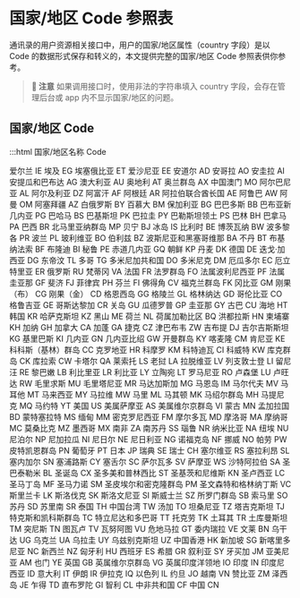 #  国家/地区 Code 参照表 

通讯录的用户资源相关接口中，用户的国家/地区属性（country 字段）是以 Code 的数据形式保存和转义的，本文提供完整的国家/地区 Code 参照表供你参考。



> **📝 注意**
> 如果调用接口时，使用非法的字符串填入 country 字段，会存在管理后台或 app 内不显示国家/地区的问题。



##  国家/地区 Code

:::html
<md-table>
  <md-thead>
      <md-tr>
      <md-th style="width: 50%;">国家/地区名称</md-th>
      <md-th style="width: 50%;">Code</md-th>
      </md-tr>
  </md-thead>
  <md-tbody>

<md-tr>
	<md-td>
	爱尔兰
	</md-td>
	<md-td>
	IE
	</md-td>
</md-tr>
<md-tr>
	<md-td>
	埃及
	</md-td>
	<md-td>
	EG
	</md-td>
</md-tr>
<md-tr>
	<md-td>
	埃塞俄比亚
	</md-td>
	<md-td>
	ET
	</md-td>
</md-tr>
<md-tr>
	<md-td>
	爱沙尼亚
	</md-td>
	<md-td>
	EE
	</md-td>
</md-tr>
<md-tr>
	<md-td>
	安道尔
	</md-td>
	<md-td>
	AD
	</md-td>
</md-tr>
<md-tr>
	<md-td>
	安哥拉
	</md-td>
	<md-td>
	AO
	</md-td>
</md-tr>
<md-tr>
	<md-td>
	安圭拉
	</md-td>
	<md-td>
	AI
	</md-td>
</md-tr>
<md-tr>
	<md-td>
	安提瓜和巴布达
	</md-td>
	<md-td>
	AG
	</md-td>
</md-tr>
<md-tr>
	<md-td>
	澳大利亚
	</md-td>
	<md-td>
	AU
	</md-td>
</md-tr>
<md-tr>
	<md-td>
	奥地利
	</md-td>
	<md-td>
	AT
	</md-td>
</md-tr>
<md-tr>
	<md-td>
	奥兰群岛
	</md-td>
	<md-td>
	AX
	</md-td>
</md-tr>
<md-tr>
	<md-td>
	中国澳门
	</md-td>
	<md-td>
	MO
	</md-td>
</md-tr>
<md-tr>
	<md-td>
	阿尔巴尼亚
	</md-td>
	<md-td>
	AL
	</md-td>
</md-tr>
<md-tr>
	<md-td>
	阿尔及利亚
	</md-td>
	<md-td>
	DZ
	</md-td>
</md-tr>
<md-tr>
	<md-td>
	阿富汗
	</md-td>
	<md-td>
	AF
	</md-td>
</md-tr>
<md-tr>
	<md-td>
	阿根廷
	</md-td>
	<md-td>
	AR
	</md-td>
</md-tr>
<md-tr>
	<md-td>
	阿拉伯联合酋长国
	</md-td>
	<md-td>
	AE
	</md-td>
</md-tr>
<md-tr>
	<md-td>
	阿鲁巴
	</md-td>
	<md-td>
	AW
	</md-td>
</md-tr>
<md-tr>
	<md-td>
	阿曼
	</md-td>
	<md-td>
	OM
	</md-td>
</md-tr>
<md-tr>
	<md-td>
	阿塞拜疆
	</md-td>
	<md-td>
	AZ
	</md-td>
</md-tr>
<md-tr>
	<md-td>
	白俄罗斯
	</md-td>
	<md-td>
	BY
	</md-td>
</md-tr>
<md-tr>
	<md-td>
	百慕大
	</md-td>
	<md-td>
	BM
	</md-td>
</md-tr>
<md-tr>
	<md-td>
	保加利亚
	</md-td>
	<md-td>
	BG
	</md-td>
</md-tr>
<md-tr>
	<md-td>
	巴巴多斯
	</md-td>
	<md-td>
	BB
	</md-td>
</md-tr>
<md-tr>
	<md-td>
	巴布亚新几内亚
	</md-td>
	<md-td>
	PG
	</md-td>
</md-tr>
<md-tr>
	<md-td>
	巴哈马
	</md-td>
	<md-td>
	BS
	</md-td>
</md-tr>
<md-tr>
	<md-td>
	巴基斯坦
	</md-td>
	<md-td>
	PK
	</md-td>
</md-tr>
<md-tr>
	<md-td>
	巴拉圭
	</md-td>
	<md-td>
	PY
	</md-td>
</md-tr>
<md-tr>
	<md-td>
	巴勒斯坦领土
	</md-td>
	<md-td>
	PS
	</md-td>
</md-tr>
<md-tr>
	<md-td>
	巴林
	</md-td>
	<md-td>
	BH
	</md-td>
</md-tr>
<md-tr>
	<md-td>
	巴拿马
	</md-td>
	<md-td>
	PA
	</md-td>
</md-tr>
<md-tr>
	<md-td>
	巴西
	</md-td>
	<md-td>
	BR
	</md-td>
</md-tr>
<md-tr>
	<md-td>
	北马里亚纳群岛
	</md-td>
	<md-td>
	MP
	</md-td>
</md-tr>
<md-tr>
	<md-td>
	贝宁
	</md-td>
	<md-td>
	BJ
	</md-td>
</md-tr>
<md-tr>
	<md-td>
	冰岛
	</md-td>
	<md-td>
	IS
	</md-td>
</md-tr>
<md-tr>
	<md-td>
	比利时
	</md-td>
	<md-td>
	BE
	</md-td>
</md-tr>
<md-tr>
	<md-td>
	博茨瓦纳
	</md-td>
	<md-td>
	BW
	</md-td>
</md-tr>
<md-tr>
	<md-td>
	波多黎各
	</md-td>
	<md-td>
	PR
	</md-td>
</md-tr>
<md-tr>
	<md-td>
	波兰
	</md-td>
	<md-td>
	PL
	</md-td>
</md-tr>
<md-tr>
	<md-td>
	玻利维亚
	</md-td>
	<md-td>
	BO
	</md-td>
</md-tr>
<md-tr>
	<md-td>
	伯利兹
	</md-td>
	<md-td>
	BZ
	</md-td>
</md-tr>
<md-tr>
	<md-td>
	波斯尼亚和黑塞哥维那
	</md-td>
	<md-td>
	BA
	</md-td>
</md-tr>
<md-tr>
	<md-td>
	不丹
	</md-td>
	<md-td>
	BT
	</md-td>
</md-tr>
<md-tr>
	<md-td>
	布基纳法索
	</md-td>
	<md-td>
	BF
	</md-td>
</md-tr>
<md-tr>
	<md-td>
	布隆迪
	</md-td>
	<md-td>
	BI
	</md-td>
</md-tr>
<md-tr>
	<md-td>
	秘鲁
	</md-td>
	<md-td>
	PE
	</md-td>
</md-tr>
<md-tr>
	<md-td>
	赤道几内亚
	</md-td>
	<md-td>
	GQ
	</md-td>
</md-tr>
<md-tr>
	<md-td>
	朝鲜
	</md-td>
	<md-td>
	KP
	</md-td>
</md-tr>
<md-tr>
	<md-td>
	丹麦
	</md-td>
	<md-td>
	DK
	</md-td>
</md-tr>
<md-tr>
	<md-td>
	德国
	</md-td>
	<md-td>
	DE
	</md-td>
</md-tr>
<md-tr>
	<md-td>
	迭戈·加西亚
	</md-td>
	<md-td>
	DG
	</md-td>
</md-tr>
<md-tr>
	<md-td>
	东帝汶
	</md-td>
	<md-td>
	TL
	</md-td>
</md-tr>
<md-tr>
	<md-td>
	多哥
	</md-td>
	<md-td>
	TG
	</md-td>
</md-tr>
<md-tr>
	<md-td>
	多米尼加共和国
	</md-td>
	<md-td>
	DO
	</md-td>
</md-tr>
<md-tr>
	<md-td>
	多米尼克
	</md-td>
	<md-td>
	DM
	</md-td>
</md-tr>
<md-tr>
	<md-td>
	厄瓜多尔
	</md-td>
	<md-td>
	EC
	</md-td>
</md-tr>
<md-tr>
	<md-td>
	厄立特里亚
	</md-td>
	<md-td>
	ER
	</md-td>
</md-tr>
<md-tr>
	<md-td>
	俄罗斯
	</md-td>
	<md-td>
	RU
	</md-td>
</md-tr>
<md-tr>
	<md-td>
	梵蒂冈
	</md-td>
	<md-td>
	VA
	</md-td>
</md-tr>
<md-tr>
	<md-td>
	法国
	</md-td>
	<md-td>
	FR
	</md-td>
</md-tr>
<md-tr>
	<md-td>
	法罗群岛
	</md-td>
	<md-td>
	FO
	</md-td>
</md-tr>
<md-tr>
	<md-td>
	法属波利尼西亚
	</md-td>
	<md-td>
	PF
	</md-td>
</md-tr>
<md-tr>
	<md-td>
	法属圭亚那
	</md-td>
	<md-td>
	GF
	</md-td>
</md-tr>
<md-tr>
	<md-td>
	斐济
	</md-td>
	<md-td>
	FJ
	</md-td>
</md-tr>
<md-tr>
	<md-td>
	菲律宾
	</md-td>
	<md-td>
	PH
	</md-td>
</md-tr>
<md-tr>
	<md-td>
	芬兰
	</md-td>
	<md-td>
	FI
	</md-td>
</md-tr>
<md-tr>
	<md-td>
	佛得角
	</md-td>
	<md-td>
	CV
	</md-td>
</md-tr>
<md-tr>
	<md-td>
	福克兰群岛
	</md-td>
	<md-td>
	FK
	</md-td>
</md-tr>
<md-tr>
	<md-td>
	冈比亚
	</md-td>
	<md-td>
	GM
	</md-td>
</md-tr>
<md-tr>
	<md-td>
	刚果（布）
	</md-td>
	<md-td>
	CG
	</md-td>
</md-tr>
<md-tr>
	<md-td>
	刚果（金）
	</md-td>
	<md-td>
	CD
	</md-td>
</md-tr>
<md-tr>
	<md-td>
	格恩西岛
	</md-td>
	<md-td>
	GG
	</md-td>
</md-tr>
<md-tr>
	<md-td>
	格陵兰
	</md-td>
	<md-td>
	GL
	</md-td>
</md-tr>
<md-tr>
	<md-td>
	格林纳达
	</md-td>
	<md-td>
	GD
	</md-td>
</md-tr>
<md-tr>
	<md-td>
	哥伦比亚
	</md-td>
	<md-td>
	CO
	</md-td>
</md-tr>
<md-tr>
	<md-td>
	格鲁吉亚
	</md-td>
	<md-td>
	GE
	</md-td>
</md-tr>
<md-tr>
	<md-td>
	哥斯达黎加
	</md-td>
	<md-td>
	CR
	</md-td>
</md-tr>
<md-tr>
	<md-td>
	关岛
	</md-td>
	<md-td>
	GU
	</md-td>
</md-tr>
<md-tr>
	<md-td>
	瓜德罗普
	</md-td>
	<md-td>
	GP
	</md-td>
</md-tr>
<md-tr>
	<md-td>
	圭亚那
	</md-td>
	<md-td>
	GY
	</md-td>
</md-tr>
<md-tr>
	<md-td>
	古巴
	</md-td>
	<md-td>
	CU
	</md-td>
</md-tr>
<md-tr>
	<md-td>
	海地
	</md-td>
	<md-td>
	HT
	</md-td>
</md-tr>
<md-tr>
	<md-td>
	韩国
	</md-td>
	<md-td>
	KR
	</md-td>
</md-tr>
<md-tr>
	<md-td>
	哈萨克斯坦
	</md-td>
	<md-td>
	KZ
	</md-td>
</md-tr>
<md-tr>
	<md-td>
	黑山
	</md-td>
	<md-td>
	ME
	</md-td>
</md-tr>
<md-tr>
	<md-td>
	荷兰
	</md-td>
	<md-td>
	NL
	</md-td>
</md-tr>
<md-tr>
	<md-td>
	荷属加勒比区
	</md-td>
	<md-td>
	BQ
	</md-td>
</md-tr>
<md-tr>
	<md-td>
	洪都拉斯
	</md-td>
	<md-td>
	HN
	</md-td>
</md-tr>
<md-tr>
	<md-td>
	柬埔寨
	</md-td>
	<md-td>
	KH
	</md-td>
</md-tr>
<md-tr>
	<md-td>
	加纳
	</md-td>
	<md-td>
	GH
	</md-td>
</md-tr>
<md-tr>
	<md-td>
	加拿大
	</md-td>
	<md-td>
	CA
	</md-td>
</md-tr>
<md-tr>
	<md-td>
	加蓬
	</md-td>
	<md-td>
	GA
	</md-td>
</md-tr>
<md-tr>
	<md-td>
	捷克
	</md-td>
	<md-td>
	CZ
	</md-td>
</md-tr>
<md-tr>
	<md-td>
	津巴布韦
	</md-td>
	<md-td>
	ZW
	</md-td>
</md-tr>
<md-tr>
	<md-td>
	吉布提
	</md-td>
	<md-td>
	DJ
	</md-td>
</md-tr>
<md-tr>
	<md-td>
	吉尔吉斯斯坦
	</md-td>
	<md-td>
	KG
	</md-td>
</md-tr>
<md-tr>
	<md-td>
	基里巴斯
	</md-td>
	<md-td>
	KI
	</md-td>
</md-tr>
<md-tr>
	<md-td>
	几内亚
	</md-td>
	<md-td>
	GN
	</md-td>
</md-tr>
<md-tr>
	<md-td>
	几内亚比绍
	</md-td>
	<md-td>
	GW
	</md-td>
</md-tr>
<md-tr>
	<md-td>
	开曼群岛
	</md-td>
	<md-td>
	KY
	</md-td>
</md-tr>
<md-tr>
	<md-td>
	喀麦隆
	</md-td>
	<md-td>
	CM
	</md-td>
</md-tr>
<md-tr>
	<md-td>
	肯尼亚
	</md-td>
	<md-td>
	KE
	</md-td>
</md-tr>
<md-tr>
	<md-td>
	科科斯（基林）群岛
	</md-td>
	<md-td>
	CC
	</md-td>
</md-tr>
<md-tr>
	<md-td>
	克罗地亚
	</md-td>
	<md-td>
	HR
	</md-td>
</md-tr>
<md-tr>
	<md-td>
	科摩罗
	</md-td>
	<md-td>
	KM
	</md-td>
</md-tr>
<md-tr>
	<md-td>
	科特迪瓦
	</md-td>
	<md-td>
	CI
	</md-td>
</md-tr>
<md-tr>
	<md-td>
	科威特
	</md-td>
	<md-td>
	KW
	</md-td>
</md-tr>
<md-tr>
	<md-td>
	库克群岛
	</md-td>
	<md-td>
	CK
	</md-td>
</md-tr>
<md-tr>
	<md-td>
	库拉索
	</md-td>
	<md-td>
	CW
	</md-td>
</md-tr>
<md-tr>
	<md-td>
	卡塔尔
	</md-td>
	<md-td>
	QA
	</md-td>
</md-tr>
<md-tr>
	<md-td>
	莱索托
	</md-td>
	<md-td>
	LS
	</md-td>
</md-tr>
<md-tr>
	<md-td>
	老挝
	</md-td>
	<md-td>
	LA
	</md-td>
</md-tr>
<md-tr>
	<md-td>
	拉脱维亚
	</md-td>
	<md-td>
	LV
	</md-td>
</md-tr>
<md-tr>
	<md-td>
	列支敦士登
	</md-td>
	<md-td>
	LI
	</md-td>
</md-tr>
<md-tr>
	<md-td>
	留尼汪
	</md-td>
	<md-td>
	RE
	</md-td>
</md-tr>
<md-tr>
	<md-td>
	黎巴嫩
	</md-td>
	<md-td>
	LB
	</md-td>
</md-tr>
<md-tr>
	<md-td>
	利比里亚
	</md-td>
	<md-td>
	LR
	</md-td>
</md-tr>
<md-tr>
	<md-td>
	利比亚
	</md-td>
	<md-td>
	LY
	</md-td>
</md-tr>
<md-tr>
	<md-td>
	立陶宛
	</md-td>
	<md-td>
	LT
	</md-td>
</md-tr>
<md-tr>
	<md-td>
	罗马尼亚
	</md-td>
	<md-td>
	RO
	</md-td>
</md-tr>
<md-tr>
	<md-td>
	卢森堡
	</md-td>
	<md-td>
	LU
	</md-td>
</md-tr>
<md-tr>
	<md-td>
	卢旺达
	</md-td>
	<md-td>
	RW
	</md-td>
</md-tr>
<md-tr>
	<md-td>
	毛里求斯
	</md-td>
	<md-td>
	MU
	</md-td>
</md-tr>
<md-tr>
	<md-td>
	毛里塔尼亚
	</md-td>
	<md-td>
	MR
	</md-td>
</md-tr>
<md-tr>
	<md-td>
	马达加斯加
	</md-td>
	<md-td>
	MG
	</md-td>
</md-tr>
<md-tr>
	<md-td>
	马恩岛
	</md-td>
	<md-td>
	IM
	</md-td>
</md-tr>
<md-tr>
	<md-td>
	马尔代夫
	</md-td>
	<md-td>
	MV
	</md-td>
</md-tr>
<md-tr>
	<md-td>
	马耳他
	</md-td>
	<md-td>
	MT
	</md-td>
</md-tr>
<md-tr>
	<md-td>
	马来西亚
	</md-td>
	<md-td>
	MY
	</md-td>
</md-tr>
<md-tr>
	<md-td>
	马拉维
	</md-td>
	<md-td>
	MW
	</md-td>
</md-tr>
<md-tr>
	<md-td>
	马里
	</md-td>
	<md-td>
	ML
	</md-td>
</md-tr>
<md-tr>
	<md-td>
	马其顿
	</md-td>
	<md-td>
	MK
	</md-td>
</md-tr>
<md-tr>
	<md-td>
	马绍尔群岛
	</md-td>
	<md-td>
	MH
	</md-td>
</md-tr>
<md-tr>
	<md-td>
	马提尼克
	</md-td>
	<md-td>
	MQ
	</md-td>
</md-tr>
<md-tr>
	<md-td>
	马约特
	</md-td>
	<md-td>
	YT
	</md-td>
</md-tr>
<md-tr>
	<md-td>
	美国
	</md-td>
	<md-td>
	US
	</md-td>
</md-tr>
<md-tr>
	<md-td>
	美属萨摩亚
	</md-td>
	<md-td>
	AS
	</md-td>
</md-tr>
<md-tr>
	<md-td>
	美属维尔京群岛
	</md-td>
	<md-td>
	VI
	</md-td>
</md-tr>
<md-tr>
	<md-td>
	蒙古
	</md-td>
	<md-td>
	MN
	</md-td>
</md-tr>
<md-tr>
	<md-td>
	孟加拉国
	</md-td>
	<md-td>
	BD
	</md-td>
</md-tr>
<md-tr>
	<md-td>
	蒙特塞拉特
	</md-td>
	<md-td>
	MS
	</md-td>
</md-tr>
<md-tr>
	<md-td>
	缅甸
	</md-td>
	<md-td>
	MM
	</md-td>
</md-tr>
<md-tr>
	<md-td>
	密克罗尼西亚
	</md-td>
	<md-td>
	FM
	</md-td>
</md-tr>
<md-tr>
	<md-td>
	摩尔多瓦
	</md-td>
	<md-td>
	MD
	</md-td>
</md-tr>
<md-tr>
	<md-td>
	摩洛哥
	</md-td>
	<md-td>
	MA
	</md-td>
</md-tr>
<md-tr>
	<md-td>
	摩纳哥
	</md-td>
	<md-td>
	MC
	</md-td>
</md-tr>
<md-tr>
	<md-td>
	莫桑比克
	</md-td>
	<md-td>
	MZ
	</md-td>
</md-tr>
<md-tr>
	<md-td>
	墨西哥
	</md-td>
	<md-td>
	MX
	</md-td>
</md-tr>
<md-tr>
	<md-td>
	南非
	</md-td>
	<md-td>
	ZA
	</md-td>
</md-tr>
<md-tr>
	<md-td>
	南苏丹
	</md-td>
	<md-td>
	SS
	</md-td>
</md-tr>
<md-tr>
	<md-td>
	瑙鲁
	</md-td>
	<md-td>
	NR
	</md-td>
</md-tr>
<md-tr>
	<md-td>
	纳米比亚
	</md-td>
	<md-td>
	NA
	</md-td>
</md-tr>
<md-tr>
	<md-td>
	纽埃
	</md-td>
	<md-td>
	NU
	</md-td>
</md-tr>
<md-tr>
	<md-td>
	尼泊尔
	</md-td>
	<md-td>
	NP
	</md-td>
</md-tr>
<md-tr>
	<md-td>
	尼加拉瓜
	</md-td>
	<md-td>
	NI
	</md-td>
</md-tr>
<md-tr>
	<md-td>
	尼日尔
	</md-td>
	<md-td>
	NE
	</md-td>
</md-tr>
<md-tr>
	<md-td>
	尼日利亚
	</md-td>
	<md-td>
	NG
	</md-td>
</md-tr>
<md-tr>
	<md-td>
	诺福克岛
	</md-td>
	<md-td>
	NF
	</md-td>
</md-tr>
<md-tr>
	<md-td>
	挪威
	</md-td>
	<md-td>
	NO
	</md-td>
</md-tr>
<md-tr>
	<md-td>
	帕劳
	</md-td>
	<md-td>
	PW
	</md-td>
</md-tr>
<md-tr>
	<md-td>
	皮特凯恩群岛
	</md-td>
	<md-td>
	PN
	</md-td>
</md-tr>
<md-tr>
	<md-td>
	葡萄牙
	</md-td>
	<md-td>
	PT
	</md-td>
</md-tr>
<md-tr>
	<md-td>
	日本
	</md-td>
	<md-td>
	JP
	</md-td>
</md-tr>
<md-tr>
	<md-td>
	瑞典
	</md-td>
	<md-td>
	SE
	</md-td>
</md-tr>
<md-tr>
	<md-td>
	瑞士
	</md-td>
	<md-td>
	CH
	</md-td>
</md-tr>
<md-tr>
	<md-td>
	塞尔维亚
	</md-td>
	<md-td>
	RS
	</md-td>
</md-tr>
<md-tr>
	<md-td>
	塞拉利昂
	</md-td>
	<md-td>
	SL
	</md-td>
</md-tr>
<md-tr>
	<md-td>
	塞内加尔
	</md-td>
	<md-td>
	SN
	</md-td>
</md-tr>
<md-tr>
	<md-td>
	塞浦路斯
	</md-td>
	<md-td>
	CY
	</md-td>
</md-tr>
<md-tr>
	<md-td>
	塞舌尔
	</md-td>
	<md-td>
	SC
	</md-td>
</md-tr>
<md-tr>
	<md-td>
	萨尔瓦多
	</md-td>
	<md-td>
	SV
	</md-td>
</md-tr>
<md-tr>
	<md-td>
	萨摩亚
	</md-td>
	<md-td>
	WS
	</md-td>
</md-tr>
<md-tr>
	<md-td>
	沙特阿拉伯
	</md-td>
	<md-td>
	SA
	</md-td>
</md-tr>
<md-tr>
	<md-td>
	圣巴泰勒米
	</md-td>
	<md-td>
	BL
	</md-td>
</md-tr>
<md-tr>
	<md-td>
	圣诞岛
	</md-td>
	<md-td>
	CX
	</md-td>
</md-tr>
<md-tr>
	<md-td>
	圣多美和普林西比
	</md-td>
	<md-td>
	ST
	</md-td>
</md-tr>
<md-tr>
	<md-td>
	圣基茨和尼维斯
	</md-td>
	<md-td>
	KN
	</md-td>
</md-tr>
<md-tr>
	<md-td>
	圣卢西亚
	</md-td>
	<md-td>
	LC
	</md-td>
</md-tr>
<md-tr>
	<md-td>
	圣马丁岛
	</md-td>
	<md-td>
	MF
	</md-td>
</md-tr>
<md-tr>
	<md-td>
	圣马力诺
	</md-td>
	<md-td>
	SM
	</md-td>
</md-tr>
<md-tr>
	<md-td>
	圣皮埃尔和密克隆群岛
	</md-td>
	<md-td>
	PM
	</md-td>
</md-tr>
<md-tr>
	<md-td>
	圣文森特和格林纳丁斯
	</md-td>
	<md-td>
	VC
	</md-td>
</md-tr>
<md-tr>
	<md-td>
	斯里兰卡
	</md-td>
	<md-td>
	LK
	</md-td>
</md-tr>
<md-tr>
	<md-td>
	斯洛伐克
	</md-td>
	<md-td>
	SK
	</md-td>
</md-tr>
<md-tr>
	<md-td>
	斯洛文尼亚
	</md-td>
	<md-td>
	SI
	</md-td>
</md-tr>
<md-tr>
	<md-td>
	斯威士兰
	</md-td>
	<md-td>
	SZ
	</md-td>
</md-tr>
<md-tr>
	<md-td>
	所罗门群岛
	</md-td>
	<md-td>
	SB
	</md-td>
</md-tr>
<md-tr>
	<md-td>
	索马里
	</md-td>
	<md-td>
	SO
	</md-td>
</md-tr>
<md-tr>
	<md-td>
	苏丹
	</md-td>
	<md-td>
	SD
	</md-td>
</md-tr>
<md-tr>
	<md-td>
	苏里南
	</md-td>
	<md-td>
	SR
	</md-td>
</md-tr>
<md-tr>
	<md-td>
	泰国
	</md-td>
	<md-td>
	TH
	</md-td>
</md-tr>
<md-tr>
	<md-td>
	中国台湾
	</md-td>
	<md-td>
	TW
	</md-td>
</md-tr>
<md-tr>
	<md-td>
	汤加
	</md-td>
	<md-td>
	TO
	</md-td>
</md-tr>
<md-tr>
	<md-td>
	坦桑尼亚
	</md-td>
	<md-td>
	TZ
	</md-td>
</md-tr>
<md-tr>
	<md-td>
	塔吉克斯坦
	</md-td>
	<md-td>
	TJ
	</md-td>
</md-tr>
<md-tr>
	<md-td>
	特克斯和凯科斯群岛
	</md-td>
	<md-td>
	TC
	</md-td>
</md-tr>
<md-tr>
	<md-td>
	特立尼达和多巴哥
	</md-td>
	<md-td>
	TT
	</md-td>
</md-tr>
<md-tr>
	<md-td>
	托克劳
	</md-td>
	<md-td>
	TK
	</md-td>
</md-tr>
<md-tr>
	<md-td>
	土耳其
	</md-td>
	<md-td>
	TR
	</md-td>
</md-tr>
<md-tr>
	<md-td>
	土库曼斯坦
	</md-td>
	<md-td>
	TM
	</md-td>
</md-tr>
<md-tr>
	<md-td>
	突尼斯
	</md-td>
	<md-td>
	TN
	</md-td>
</md-tr>
<md-tr>
	<md-td>
	图瓦卢
	</md-td>
	<md-td>
	TV
	</md-td>
</md-tr>
<md-tr>
	<md-td>
	瓦努阿图
	</md-td>
	<md-td>
	VU
	</md-td>
</md-tr>
<md-tr>
	<md-td>
	危地马拉
	</md-td>
	<md-td>
	GT
	</md-td>
</md-tr>
<md-tr>
	<md-td>
	委内瑞拉
	</md-td>
	<md-td>
	VE
	</md-td>
</md-tr>
<md-tr>
	<md-td>
	文莱
	</md-td>
	<md-td>
	BN
	</md-td>
</md-tr>
<md-tr>
	<md-td>
	乌干达
	</md-td>
	<md-td>
	UG
	</md-td>
</md-tr>
<md-tr>
	<md-td>
	乌克兰
	</md-td>
	<md-td>
	UA
	</md-td>
</md-tr>
<md-tr>
	<md-td>
	乌拉圭
	</md-td>
	<md-td>
	UY
	</md-td>
</md-tr>
<md-tr>
	<md-td>
	乌兹别克斯坦
	</md-td>
	<md-td>
	UZ
	</md-td>
</md-tr>
<md-tr>
	<md-td>
	中国香港
	</md-td>
	<md-td>
	HK
	</md-td>
</md-tr>
<md-tr>
	<md-td>
	新加坡
	</md-td>
	<md-td>
	SG
	</md-td>
</md-tr>
<md-tr>
	<md-td>
	新喀里多尼亚
	</md-td>
	<md-td>
	NC
	</md-td>
</md-tr>
<md-tr>
	<md-td>
	新西兰
	</md-td>
	<md-td>
	NZ
	</md-td>
</md-tr>
<md-tr>
	<md-td>
	匈牙利
	</md-td>
	<md-td>
	HU
	</md-td>
</md-tr>
<md-tr>
	<md-td>
	西班牙
	</md-td>
	<md-td>
	ES
	</md-td>
</md-tr>
<md-tr>
	<md-td>
	希腊
	</md-td>
	<md-td>
	GR
	</md-td>
</md-tr>
<md-tr>
	<md-td>
	叙利亚
	</md-td>
	<md-td>
	SY
	</md-td>
</md-tr>
<md-tr>
	<md-td>
	牙买加
	</md-td>
	<md-td>
	JM
	</md-td>
</md-tr>
<md-tr>
	<md-td>
	亚美尼亚
	</md-td>
	<md-td>
	AM
	</md-td>
</md-tr>
<md-tr>
	<md-td>
	也门
	</md-td>
	<md-td>
	YE
	</md-td>
</md-tr>
<md-tr>
	<md-td>
	英国
	</md-td>
	<md-td>
	GB
	</md-td>
</md-tr>
<md-tr>
	<md-td>
	英属维尔京群岛
	</md-td>
	<md-td>
	VG
	</md-td>
</md-tr>
<md-tr>
	<md-td>
	英属印度洋领地
	</md-td>
	<md-td>
	IO
	</md-td>
</md-tr>
<md-tr>
	<md-td>
	印度
	</md-td>
	<md-td>
	IN
	</md-td>
</md-tr>
<md-tr>
	<md-td>
	印度尼西亚
	</md-td>
	<md-td>
	ID
	</md-td>
</md-tr>
<md-tr>
	<md-td>
	意大利
	</md-td>
	<md-td>
	IT
	</md-td>
</md-tr>
<md-tr>
	<md-td>
	伊朗
	</md-td>
	<md-td>
	IR
	</md-td>
</md-tr>
<md-tr>
	<md-td>
	伊拉克
	</md-td>
	<md-td>
	IQ
	</md-td>
</md-tr>
<md-tr>
	<md-td>
	以色列
	</md-td>
	<md-td>
	IL
	</md-td>
</md-tr>
<md-tr>
	<md-td>
	约旦
	</md-td>
	<md-td>
	JO
	</md-td>
</md-tr>
<md-tr>
	<md-td>
	越南
	</md-td>
	<md-td>
	VN
	</md-td>
</md-tr>
<md-tr>
	<md-td>
	赞比亚
	</md-td>
	<md-td>
	ZM
	</md-td>
</md-tr>
<md-tr>
	<md-td>
	泽西岛
	</md-td>
	<md-td>
	JE
	</md-td>
</md-tr>
<md-tr>
	<md-td>
	乍得
	</md-td>
	<md-td>
	TD
	</md-td>
</md-tr>
<md-tr>
	<md-td>
	直布罗陀
	</md-td>
	<md-td>
	GI
	</md-td>
</md-tr>
<md-tr>
	<md-td>
	智利
	</md-td>
	<md-td>
	CL
	</md-td>
</md-tr>
<md-tr>
	<md-td>
	中非共和国
	</md-td>
	<md-td>
	CF
	</md-td>
</md-tr>
<md-tr>
	<md-td>
	中国
	</md-td>
	<md-td>
	CN
	</md-td>
</md-tr>
    
  </md-tbody>
</md-table>